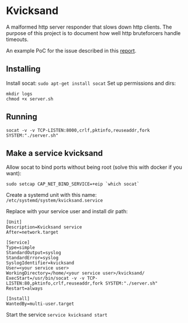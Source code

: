 # Kvicksand
A malformed http server responder that slows down http clients.
The purpose of this project is to document how well http bruteforcers handle timeouts.

An example PoC for the issue described in this [report](https://hackerone.com/reports/889160).

## Installing

Install socat:
```sudo apt-get install socat```
Set up permissions and dirs:
```
mkdir logs
chmod +x server.sh
```

## Running
```
socat -v -v TCP-LISTEN:8000,crlf,pktinfo,reuseaddr,fork SYSTEM:"./server.sh"
```

## Make a service kvicksand
Allow socat to bind ports without being root (solve this with docker if you want):
```
sudo setcap CAP_NET_BIND_SERVICE=+eip `which socat`
```

Create a systemd unit with this name:
```/etc/systemd/system/kvicksand.service```

Replace <your service user> with your service user and install dir path:

```
[Unit]
Description=Kvicksand service
After=network.target

[Service]
Type=simple
StandardOutput=syslog
StandardError=syslog
SyslogIdentifier=kvicksand
User=<your service user>
WorkingDirectory=/home/<your service user>/kvicksand/
ExecStart=/usr/bin/socat -v -v TCP-LISTEN:80,pktinfo,crlf,reuseaddr,fork SYSTEM:"./server.sh"
Restart=always

[Install]
WantedBy=multi-user.target
```
Start the service ```service kvicksand start```
